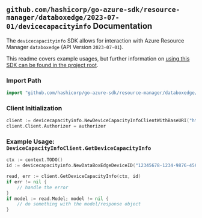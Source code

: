 
## `github.com/hashicorp/go-azure-sdk/resource-manager/databoxedge/2023-07-01/devicecapacityinfo` Documentation

The `devicecapacityinfo` SDK allows for interaction with Azure Resource Manager `databoxedge` (API Version `2023-07-01`).

This readme covers example usages, but further information on [using this SDK can be found in the project root](https://github.com/hashicorp/go-azure-sdk/tree/main/docs).

### Import Path

```go
import "github.com/hashicorp/go-azure-sdk/resource-manager/databoxedge/2023-07-01/devicecapacityinfo"
```


### Client Initialization

```go
client := devicecapacityinfo.NewDeviceCapacityInfoClientWithBaseURI("https://management.azure.com")
client.Client.Authorizer = authorizer
```


### Example Usage: `DeviceCapacityInfoClient.GetDeviceCapacityInfo`

```go
ctx := context.TODO()
id := devicecapacityinfo.NewDataBoxEdgeDeviceID("12345678-1234-9876-4563-123456789012", "example-resource-group", "deviceName")

read, err := client.GetDeviceCapacityInfo(ctx, id)
if err != nil {
	// handle the error
}
if model := read.Model; model != nil {
	// do something with the model/response object
}
```
